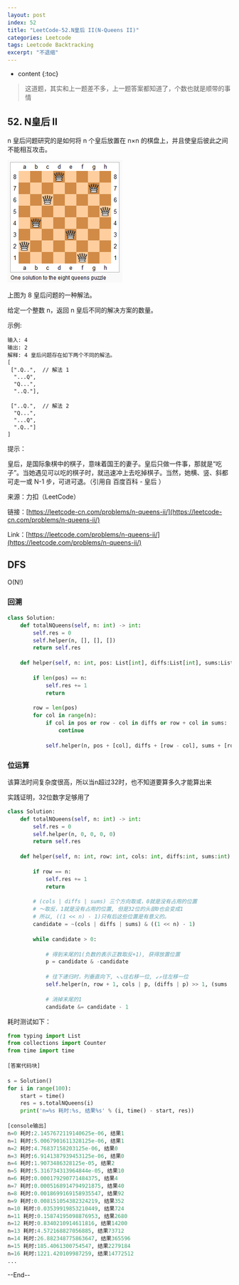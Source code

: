 ```yaml
---
layout: post
index: 52
title: "LeetCode-52.N皇后 II(N-Queens II)"
categories: Leetcode
tags: Leetcode Backtracking
excerpt: "不退缩"
---
```


* content
{:toc}

> 这道题，其实和上一题差不多，上一题答案都知道了，个数也就是顺带的事情

## 52. N皇后 II

n 皇后问题研究的是如何将 n 个皇后放置在 n×n 的棋盘上，并且使皇后彼此之间不能相互攻击。

![图片说明](./images/leetcode-algorithm-51.png)

上图为 8 皇后问题的一种解法。

给定一个整数 n，返回 n 皇后不同的解决方案的数量。

示例:

```
输入: 4
输出: 2
解释: 4 皇后问题存在如下两个不同的解法。
[
 [".Q..",  // 解法 1
  "...Q",
  "Q...",
  "..Q."],

 ["..Q.",  // 解法 2
  "Q...",
  "...Q",
  ".Q.."]
]
```

提示：

皇后，是国际象棋中的棋子，意味着国王的妻子。皇后只做一件事，那就是“吃子”。当她遇见可以吃的棋子时，就迅速冲上去吃掉棋子。当然，她横、竖、斜都可走一或 N-1 步，可进可退。（引用自 百度百科 - 皇后 ）


来源：力扣（LeetCode）

链接：[https://leetcode-cn.com/problems/n-queens-ii/](https://leetcode-cn.com/problems/n-queens-ii/)

Link：[https://leetcode.com/problems/n-queens-ii/](https://leetcode.com/problems/n-queens-ii/)

## DFS

O(N!)

### 回溯

```python
class Solution:
    def totalNQueens(self, n: int) -> int:
        self.res = 0
        self.helper(n, [], [], [])
        return self.res
        
    def helper(self, n: int, pos: List[int], diffs:List[int], sums:List[int]) -> None:
        
        if len(pos) == n:
            self.res += 1
            return
        
        row = len(pos) 
        for col in range(n):   
            if col in pos or row - col in diffs or row + col in sums:
                continue
            
            self.helper(n, pos + [col], diffs + [row - col], sums + [row + col])
```

### 位运算

该算法时间复杂度很高，所以当n超过32时，也不知道要算多久才能算出来

实践证明，32位数字足够用了

```python
class Solution:
    def totalNQueens(self, n: int) -> int:
        self.res = 0
        self.helper(n, 0, 0, 0, 0)
        return self.res
        
    def helper(self, n: int, row: int, cols: int, diffs:int, sums:int) -> None:
        
        if row == n:
            self.res += 1
            return
        
        # (cols | diffs | sums) 三个方向取或，0就是没有占用的位置
        # ～取反，1就是没有占用的位置, 但是32位的头部0也会变成1 
        # 所以, ((1 << n) - 1)只有后这些位置是有意义的。
        candidate = ~(cols | diffs | sums) & ((1 << n) - 1) 
        
        while candidate > 0:
            
            # 得到末尾的1(负数的表示正数取反+1), 获得放置位置
            p = candidate & -candidate 
            
            # 往下递归时，列垂直向下, ↖️↘️往右移一位, ↙️↗️往左移一位
            self.helper(n, row + 1, cols | p, (diffs | p) >> 1, (sums | p) << 1)
            
            # 消掉末尾的1
            candidate &= candidate - 1 
```

耗时测试如下：

```python
from typing import List
from collections import Counter
from time import time

[答案代码块]

s = Solution()
for i in range(100):
    start = time()
    res = s.totalNQueens(i)
    print('n=%s 耗时:%s, 结果%s' % (i, time() - start, res))

[console输出]
n=0 耗时:2.1457672119140625e-06, 结果1
n=1 耗时:5.0067901611328125e-06, 结果1
n=2 耗时:4.76837158203125e-06, 结果0
n=3 耗时:6.9141387939453125e-06, 结果0
n=4 耗时:1.9073486328125e-05, 结果2
n=5 耗时:5.316734313964844e-05, 结果10
n=6 耗时:0.000179290771484375, 结果4
n=7 耗时:0.0005168914794921875, 结果40
n=8 耗时:0.0018699169158935547, 结果92
n=9 耗时:0.008151054382324219, 结果352
n=10 耗时:0.03539919853210449, 结果724
n=11 耗时:0.15874195098876953, 结果2680
n=12 耗时:0.8340210914611816, 结果14200
n=13 耗时:4.572168827056885, 结果73712
n=14 耗时:26.882348775863647, 结果365596
n=15 耗时:185.4061300754547, 结果2279184
n=16 耗时:1221.420109987259, 结果14772512
...
```

--End--